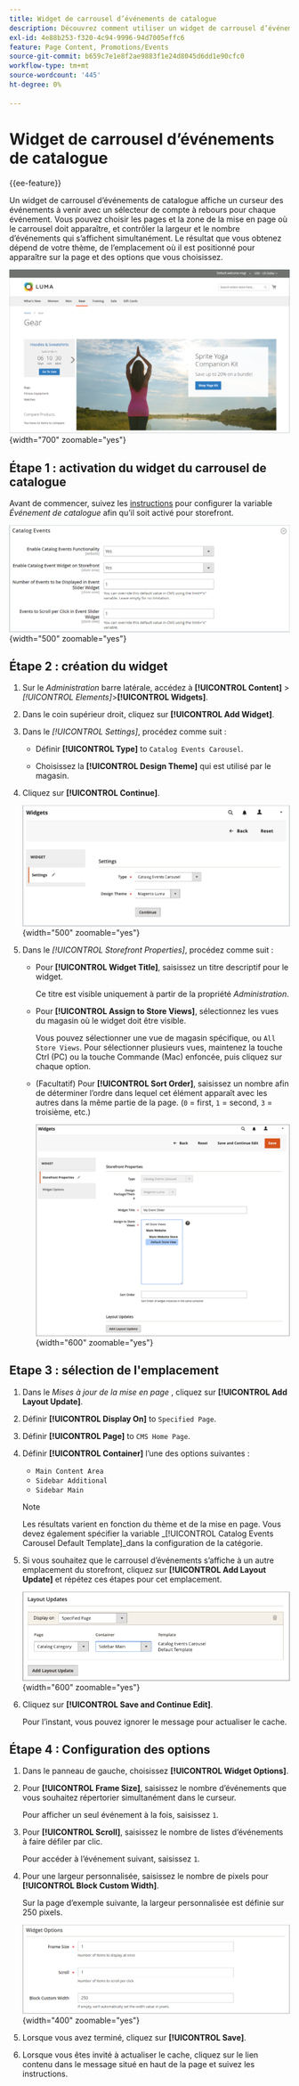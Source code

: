```yaml
---
title: Widget de carrousel d’événements de catalogue
description: Découvrez comment utiliser un widget de carrousel d’événements de catalogue pour afficher un curseur des événements à venir sur une page.
exl-id: 4e88b253-f320-4c94-9996-94d7005effc6
feature: Page Content, Promotions/Events
source-git-commit: b659c7e1e8f2ae9883f1e24d8045d6dd1e90cfc0
workflow-type: tm+mt
source-wordcount: '445'
ht-degree: 0%

---
```


# Widget de carrousel d’événements de catalogue

{{ee-feature}}

Un widget de carrousel d’événements de catalogue affiche un curseur des événements à venir avec un sélecteur de compte à rebours pour chaque événement. Vous pouvez choisir les pages et la zone de la mise en page où le carrousel doit apparaître, et contrôler la largeur et le nombre d’événements qui s’affichent simultanément. Le résultat que vous obtenez dépend de votre thème, de l’emplacement où il est positionné pour apparaître sur la page et des options que vous choisissez.

![Carrousel d’événements dans la barre latérale gauche](./assets/storefront-event-carousel-sidebar-gear.png){width="700" zoomable="yes"}

## Étape 1 : activation du widget du carrousel de catalogue

Avant de commencer, suivez les [instructions](../merchandising-promotions/event-configure.md) pour configurer la variable _Événement de catalogue_ afin qu’il soit activé pour storefront.

![Configuration d’événement de catalogue](./assets/config-catalog-catalog-events-1.png){width="500" zoomable="yes"}

## Étape 2 : création du widget

1. Sur le _Administration_ barre latérale, accédez à **[!UICONTROL Content]** > _[!UICONTROL Elements]_>**[!UICONTROL Widgets]**.

1. Dans le coin supérieur droit, cliquez sur **[!UICONTROL Add Widget]**.

1. Dans le _[!UICONTROL Settings]_, procédez comme suit :

   - Définir **[!UICONTROL Type]** to `Catalog Events Carousel`.

   - Choisissez la **[!UICONTROL Design Theme]** qui est utilisé par le magasin.

1. Cliquez sur **[!UICONTROL Continue]**.

   ![Paramètres de widget pour un carrousel d’événement](./assets/widget-event-carousel-settings.png){width="500" zoomable="yes"}

1. Dans le _[!UICONTROL Storefront Properties]_, procédez comme suit :

   - Pour **[!UICONTROL Widget Title]**, saisissez un titre descriptif pour le widget.

     Ce titre est visible uniquement à partir de la propriété _Administration_.

   - Pour **[!UICONTROL Assign to Store Views]**, sélectionnez les vues du magasin où le widget doit être visible.

     Vous pouvez sélectionner une vue de magasin spécifique, ou `All Store Views`. Pour sélectionner plusieurs vues, maintenez la touche Ctrl (PC) ou la touche Commande (Mac) enfoncée, puis cliquez sur chaque option.

   - (Facultatif) Pour **[!UICONTROL Sort Order]**, saisissez un nombre afin de déterminer l’ordre dans lequel cet élément apparaît avec les autres dans la même partie de la page. (`0` = first, `1` = second, `3` = troisième, etc.)

     ![Propriétés du storefront de widgets](./assets/widget-event-carousel-storefront-properties.png){width="600" zoomable="yes"}

## Etape 3 : sélection de l&#39;emplacement

1. Dans le _Mises à jour de la mise en page_ , cliquez sur **[!UICONTROL Add Layout Update]**.

1. Définir **[!UICONTROL Display On]** to `Specified Page`.

1. Définir **[!UICONTROL Page]** to `CMS Home Page`.

1. Définir **[!UICONTROL Container]** l’une des options suivantes :

   - `Main Content Area`
   - `Sidebar Additional`
   - `Sidebar Main`

   >[!NOTE]
   >
   >Les résultats varient en fonction du thème et de la mise en page. Vous devez également spécifier la variable _[!UICONTROL Catalog Events Carousel Default Template]_dans la configuration de la catégorie.

1. Si vous souhaitez que le carrousel d’événements s’affiche à un autre emplacement du storefront, cliquez sur **[!UICONTROL Add Layout Update]** et répétez ces étapes pour cet emplacement.

   ![Mises à jour de la mise en page](./assets/widget-event-carousel-layout-updates-catalog-category-sidebar.png){width="600" zoomable="yes"}

1. Cliquez sur **[!UICONTROL Save and Continue Edit]**.

   Pour l’instant, vous pouvez ignorer le message pour actualiser le cache.

## Étape 4 : Configuration des options

1. Dans le panneau de gauche, choisissez **[!UICONTROL Widget Options]**.

1. Pour **[!UICONTROL Frame Size]**, saisissez le nombre d’événements que vous souhaitez répertorier simultanément dans le curseur.

   Pour afficher un seul événement à la fois, saisissez `1`.

1. Pour **[!UICONTROL Scroll]**, saisissez le nombre de listes d’événements à faire défiler par clic.

   Pour accéder à l’événement suivant, saisissez `1`.

1. Pour une largeur personnalisée, saisissez le nombre de pixels pour **[!UICONTROL Block Custom Width]**.

   Sur la page d’exemple suivante, la largeur personnalisée est définie sur 250 pixels.

   ![Options du widget de largeur personnalisée](./assets/widget-options-custom-width.png){width="400" zoomable="yes"}

1. Lorsque vous avez terminé, cliquez sur **[!UICONTROL Save]**.

1. Lorsque vous êtes invité à actualiser le cache, cliquez sur le lien contenu dans le message situé en haut de la page et suivez les instructions.
